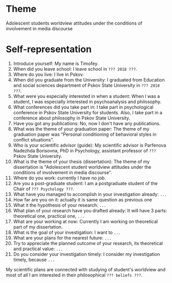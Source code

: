 # Theme

Adolescent students worldview attitudes under the conditions of involvement in media discourse

# Self-representation

1. Introduce yourself: My name is Timofey. 
2. When did you leave school: I leave school in `??? 2018 ???`.
3. Where do you live: I live in Pskov.
4. When did you graduate from the University: I graduated from Education and social sciences department of Pskov State University in `??? 2018 ???`.
5. What were you especially interested in when a student: When I was a student, I was especially interested in psychoanalysis and philosophy.
6. What conferences did you take part in: I take part in psychological conference in Pskov State University for students. Also, I take part in a conference about philosophy in Pskov State University.
7. Have you got any publications: No, now I don't have any publications.
8. What was the theme of your graduation paper: The theme of my graduation paper was "Personal conditioning of behavioral styles in conflict situations".
9. Who is your scientific advisor (guide): My scientific advisor is Parfenova Nadezhda Borisovna, PhD in Psychology, assistant professor of `???` Pskov State University.
10. What is the theme of your thesis (dissertation): The theme of my dissertation is "Adolescent student worldview attitudes under the conditions of involvement in media discourse".
11. Where do you work: currently I have no job.
12. Are you a post-graduate student: I am a postgraduate student of the Chair of `??? Psychology ???`.
13. What have you managed to accomplish in your investigation already: `...`
14. How far are you on it: actually it is same question as previous one
15. What it the hypothesis of your research: `...`
16. What plan of your research have you drafted already: It will have 3 parts: theoretical one, practical one, `...`
17. What are your working at now: Currently I am working on theoretical part of my dissertation.
18. What is the goal of your investigation: I want to `...`
19. What are your plans for the nearest future: `...`
20. Try to appreciate the planned outcome of your research, its theoretical and practical value: `...`
21. Do you consider your investigation timely: I consider my investigation timely, because `...`

My scientific plans are connected with studying of student's worldview and most of all I am interested in their philosophical `??? beliefs ???`.